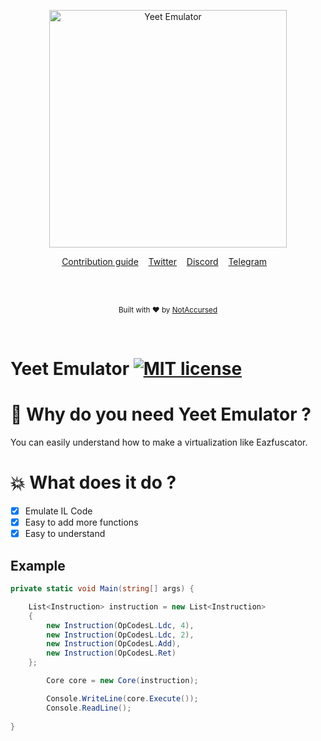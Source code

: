 <p align="center">
    <img width="380" height="380" src="https://i.imgur.com/kDkwJB9.png" alt="Yeet Emulator">
</p>

<p align="center">
    <a href="https://github.com/NotAccursed/Yeet-Emulator/issues">Contribution guide</a>&nbsp;&nbsp;&nbsp;
    <a href="https://twitter.com/ga_asaro">Twitter</a>&nbsp;&nbsp;&nbsp;
    <a href="https://discordapp.com/invite/f55n5tM">Discord</a>&nbsp;&nbsp;&nbsp;
    <a href="https://t.me/notaccursedtelegram">Telegram</a>&nbsp;&nbsp;&nbsp;
</p>

<br>

<br>

<p align="center">
  <sub>Built with ❤︎ by <a href="https://twitter.com/ga_asaro">NotAccursed</a></sub>
</p>
<br>

# Yeet Emulator [![MIT license](https://img.shields.io/badge/License-MIT-blue.svg)](https://lbesson.mit-license.org/)


# 📜 Why do you need Yeet Emulator ?

You can easily understand how to make a virtualization like Eazfuscator.

# 💥 What does it do ?

- [x] Emulate IL Code
- [x] Easy to add more functions
- [x] Easy to understand

## Example
```C#
private static void Main(string[] args) {

    List<Instruction> instruction = new List<Instruction>
	{
	    new Instruction(OpCodesL.Ldc, 4),
	    new Instruction(OpCodesL.Ldc, 2),
	    new Instruction(OpCodesL.Add),
	    new Instruction(OpCodesL.Ret)
	};

        Core core = new Core(instruction);

        Console.WriteLine(core.Execute());
        Console.ReadLine();
        
}
```
